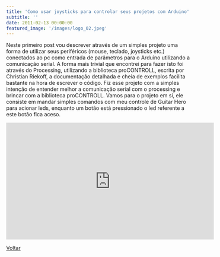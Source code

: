 ```yaml
---
title: 'Como usar joysticks para controlar seus projetos com Arduino'
subtitle: ''
date: 2011-02-13 00:00:00
featured_image: '/images/logo_02.jpeg'
---
```


Neste primeiro post vou descrever através de um simples projeto uma forma de utilizar seus periféricos (mouse, teclado, joysticks etc.) conectados ao pc como entrada de parâmetros para o Arduino utilizando a comunicação serial. A forma mais trivial que encontrei para fazer isto foi através do Processing, utilizando a biblioteca proCONTROLL, escrita por Christian Riekoff, a documentação detalhada e cheia de exemplos facilita bastante na hora de escrever o código. Fiz esse projeto com a simples intenção de entender melhor a comunicação serial com o processing e brincar com a biblioteca proCONTROLL. Vamos para o projeto em si, ele consiste em mandar simples comandos com meu controle de Guitar Hero para acionar leds, enquanto um botão está pressionado o led referente a este botão fica aceso.

<iframe width="560" height="315" src="https://www.youtube-nocookie.com/embed/VTTamp6J508?controls=0" frameborder="0" allow="accelerometer; autoplay; clipboard-write; encrypted-media; gyroscope; picture-in-picture" allowfullscreen></iframe>

<a href='/' class="button button--large">Voltar</a>